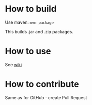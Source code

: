 # How to build

Use maven: `mvn package`

This builds .jar and .zip packages.

# How to use

See [wiki](https://bitbucket.org/hzgwpn/mtangorest.server/wiki/Home)

# How to contribute

Same as for GitHub - create Pull Request